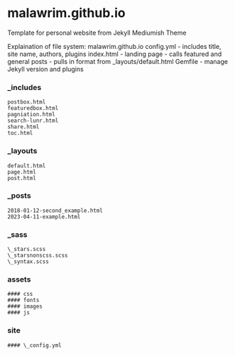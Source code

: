 # malawrim.github.io
Template for personal website from Jekyll Mediumish Theme

Explaination of file system:
malawrim.github.io
  config.yml - includes title, site name, authors, plugins
  index.html - landing page - calls featured and general posts - pulls in format from \_layouts/default.html
  Gemfile - manage Jekyll version and plugins
  ### \_includes
    postbox.html
    featuredbox.html
    pagniation.html
    search-lunr.html
    share.html
    toc.html
  ### \_layouts
    default.html
    page.html
    post.html
  ### \_posts
    2018-01-12-second_example.html
    2023-04-11-example.html
  ### \_sass
    \_stars.scss
    \_starsnonscss.scss
    \_syntax.scss
  ### assets
    #### css
    #### fonts
    #### images
    #### js
  ### site
    #### \_config.yml
